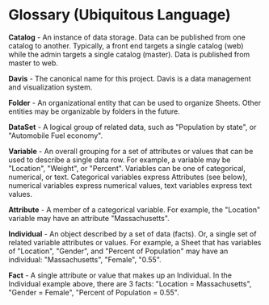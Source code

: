 Glossary (Ubiquitous Language)
==============================

**Catalog** - An instance of data storage. Data can be published from one catalog to another. Typically, a front end targets a single catalog (web) while the admin targets a single catalog (master). Data is published from master to web.

**Davis** - The canonical name for this project. Davis is a data management and visualization system.

**Folder** - An organizational entity that can be used to organize Sheets. Other entities may be organizable by folders in the future.

**DataSet** - A logical group of related data, such as "Population by state", or "Automobile Fuel economy".

**Variable** - An overall grouping for a set of attributes or values that can be used to describe a single data row. For example, a variable may be "Location", "Weight", or "Percent". Variables can be one of categorical, numerical, or text. Categorical variables express Attributes (see below), numerical variables express numerical values, text variables express text values.

**Attribute** - A member of a categorical variable. For example, the "Location" variable may have an attribute "Massachusetts".

**Individual** - An object described by a set of data (facts). Or, a single set of related variable attributes or values. For example, a Sheet that has variables of "Location", "Gender", and "Percent of Population" may have an individual:
    "Massachusetts", "Female", "0.55".

**Fact** - A single attribute or value that makes up an Individual. In the Individual example above, there are 3 facts: "Location = Massachusetts", "Gender = Female", "Percent of Population = 0.55".
